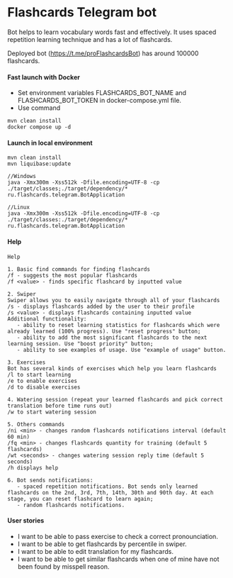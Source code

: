 # Flashcards Telegram bot
Bot helps to learn vocabulary words fast and effectively. It uses spaced repetition learning technique and has a lot of flashcards.

Deployed bot (https://t.me/proFlashcardsBot) has around 100000 flashcards.


#### Fast launch with Docker 
- Set environment variables FLASHCARDS_BOT_NAME and FLASHCARDS_BOT_TOKEN in docker-compose.yml file.
- Use command
```
mvn clean install
docker compose up -d
```

#### Launch in local environment  
```
mvn clean install
mvn liquibase:update

//Windows
java -Xmx300m -Xss512k -Dfile.encoding=UTF-8 -cp ./target/classes;./target/dependency/* ru.flashcards.telegram.BotApplication

//Linux
java -Xmx300m -Xss512k -Dfile.encoding=UTF-8 -cp ./target/classes:./target/dependency/* ru.flashcards.telegram.BotApplication
```

#### Help
```
Help

1. Basic find commands for finding flashcards
/f - suggests the most popular flashcards
/f <value> - finds specific flashcard by inputted value

2. Swiper
Swiper allows you to easily navigate through all of your flashcards
/s - displays flashcards added by the user to their profile
/s <value> - displays flashcards containing inputted value
Additional functionality:
   - ability to reset learning statistics for flashcards which were already learned (100% progress). Use "reset progress" button;
   - ability to add the most significant flashcards to the next learning session. Use "boost priority" button;
   - ability to see examples of usage. Use "example of usage" button.

3. Exercises
Bot has several kinds of exercises which help you learn flashcards
/l to start learning
/e to enable exercises 
/d to disable exercises

4. Watering session (repeat your learned flashcards and pick correct translation before time runs out)
/w to start watering session

5. Others commands
/ni <min> - changes random flashcards notifications interval (default 60 min) 
/fq <min> - changes flashcards quantity for training (default 5 flashcards)
/wt <seconds> - changes watering session reply time (default 5 seconds)
/h displays help

6. Bot sends notifications:
   - spaced repetition notifications. Bot sends only learned flashcards on the 2nd, 3rd, 7th, 14th, 30th and 90th day. At each stage, you can reset flashcard to learn again;
   - random flashcards notifications.
```

#### User stories
  
- I want to be able to pass exercise to check a correct pronounciation.
- I want to be able to get flashcards by percentile in swiper.
- I want to be able to edit translation for my flashcards.
- I want to be able to get similar flashcards when one of mine have not been found by misspell reason.  

 
  
   
